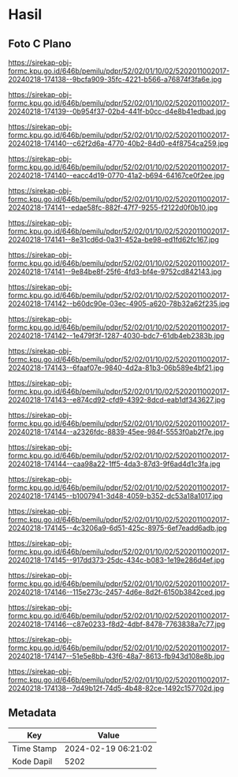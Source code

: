 # Hasil

## Foto C Plano

https://sirekap-obj-formc.kpu.go.id/646b/pemilu/pdpr/52/02/01/10/02/5202011002017-20240218-174138--9bcfa909-35fc-4221-b566-a76874f3fa6e.jpg

https://sirekap-obj-formc.kpu.go.id/646b/pemilu/pdpr/52/02/01/10/02/5202011002017-20240218-174139--0b954f37-02b4-441f-b0cc-d4e8b41edbad.jpg

https://sirekap-obj-formc.kpu.go.id/646b/pemilu/pdpr/52/02/01/10/02/5202011002017-20240218-174140--c62f2d6a-4770-40b2-84d0-e4f8754ca259.jpg

https://sirekap-obj-formc.kpu.go.id/646b/pemilu/pdpr/52/02/01/10/02/5202011002017-20240218-174140--eacc4d19-0770-41a2-b694-64167ce0f2ee.jpg

https://sirekap-obj-formc.kpu.go.id/646b/pemilu/pdpr/52/02/01/10/02/5202011002017-20240218-174141--edae58fc-882f-47f7-9255-f2122d0f0b10.jpg

https://sirekap-obj-formc.kpu.go.id/646b/pemilu/pdpr/52/02/01/10/02/5202011002017-20240218-174141--8e31cd6d-0a31-452a-be98-ed1fd62fc167.jpg

https://sirekap-obj-formc.kpu.go.id/646b/pemilu/pdpr/52/02/01/10/02/5202011002017-20240218-174141--9e84be8f-25f6-4fd3-bf4e-9752cd842143.jpg

https://sirekap-obj-formc.kpu.go.id/646b/pemilu/pdpr/52/02/01/10/02/5202011002017-20240218-174142--b60dc90e-03ec-4905-a620-78b32a62f235.jpg

https://sirekap-obj-formc.kpu.go.id/646b/pemilu/pdpr/52/02/01/10/02/5202011002017-20240218-174142--1e479f3f-1287-4030-bdc7-61db4eb2383b.jpg

https://sirekap-obj-formc.kpu.go.id/646b/pemilu/pdpr/52/02/01/10/02/5202011002017-20240218-174143--6faaf07e-9840-4d2a-81b3-06b589e4bf21.jpg

https://sirekap-obj-formc.kpu.go.id/646b/pemilu/pdpr/52/02/01/10/02/5202011002017-20240218-174143--e874cd92-cfd9-4392-8dcd-eab1df343627.jpg

https://sirekap-obj-formc.kpu.go.id/646b/pemilu/pdpr/52/02/01/10/02/5202011002017-20240218-174144--a2326fdc-8839-45ee-984f-5553f0ab2f7e.jpg

https://sirekap-obj-formc.kpu.go.id/646b/pemilu/pdpr/52/02/01/10/02/5202011002017-20240218-174144--caa98a22-1ff5-4da3-87d3-9f6ad4d1c3fa.jpg

https://sirekap-obj-formc.kpu.go.id/646b/pemilu/pdpr/52/02/01/10/02/5202011002017-20240218-174145--b1007941-3d48-4059-b352-dc53a18a1017.jpg

https://sirekap-obj-formc.kpu.go.id/646b/pemilu/pdpr/52/02/01/10/02/5202011002017-20240218-174145--4c3206a9-6d51-425c-8975-6ef7eadd6adb.jpg

https://sirekap-obj-formc.kpu.go.id/646b/pemilu/pdpr/52/02/01/10/02/5202011002017-20240218-174145--917dd373-25dc-434c-b083-1e19e286d4ef.jpg

https://sirekap-obj-formc.kpu.go.id/646b/pemilu/pdpr/52/02/01/10/02/5202011002017-20240218-174146--115e273c-2457-4d6e-8d2f-6150b3842ced.jpg

https://sirekap-obj-formc.kpu.go.id/646b/pemilu/pdpr/52/02/01/10/02/5202011002017-20240218-174146--c87e0233-f8d2-4dbf-8478-7763838a7c77.jpg

https://sirekap-obj-formc.kpu.go.id/646b/pemilu/pdpr/52/02/01/10/02/5202011002017-20240218-174147--51e5e8bb-43f6-48a7-8613-fb943d108e8b.jpg

https://sirekap-obj-formc.kpu.go.id/646b/pemilu/pdpr/52/02/01/10/02/5202011002017-20240218-174138--7d49b12f-74d5-4b48-82ce-1492c157702d.jpg


## Metadata

| Key        | Value               |
| ---------- | ------------------- |
| Time Stamp | 2024-02-19 06:21:02 |
| Kode Dapil | 5202                |



